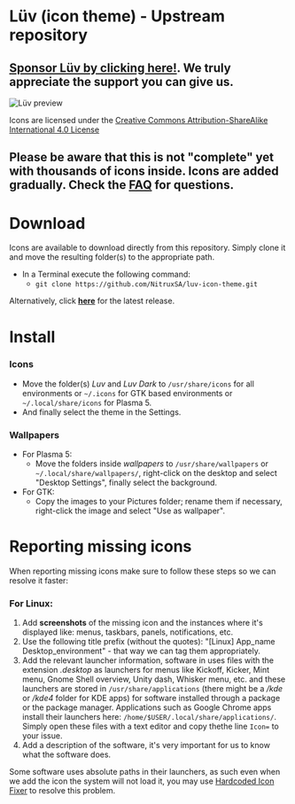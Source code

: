 Lüv (icon theme) - Upstream repository
==============

## [Sponsor Lüv by clicking here!](http://uriherrera.com/sponsor/). We truly appreciate the support you can give us.


![Lüv preview](http://i.imgur.com/xqPuYYZ.png " Lüv is the spiritual successor to Flattr, a flat but complex icon theme for freedesktop environments. ")

Icons are licensed under the [Creative Commons Attribution-ShareAlike International 4.0 License](https://creativecommons.org/licenses/by-sa/4.0/)

## Please be aware that this is not "complete" yet with thousands of icons inside. Icons are added gradually. Check the [FAQ](https://github.com/NitruxSA/luv-icon-theme/wiki/L%C3%BCv-FAQ) for questions.


Download
========

Icons are available to download directly from this repository. Simply clone it and move the resulting folder(s) to the appropriate path.

* In a Terminal execute the following command: 
  * `git clone https://github.com/NitruxSA/luv-icon-theme.git`

Alternatively, click [**here**](https://github.com/NitruxSA/luv-icon-theme/releases/) for the latest release.

Install
========

### Icons

* Move the folder(s) *Luv* and *Luv Dark* to `/usr/share/icons` for all environments or `~/.icons` for GTK based environments or `~/.local/share/icons` for Plasma 5.
* And finally select the theme in the Settings.

### Wallpapers

* For Plasma 5:
    * Move the folders inside *wallpapers* to `/usr/share/wallpapers` or `~/.local/share/wallpapers/`, right-click on the desktop and select "Desktop Settings", finally select the background.
* For GTK:
    * Copy the images to your Pictures folder; rename them if necessary, right-click the image and select "Use as wallpaper".


Reporting missing icons
========

When reporting missing icons make sure to follow these steps so we can resolve it faster:

### For Linux:

1. Add **screenshots** of the missing icon and the instances where it's displayed like: menus, taskbars, panels, notifications, etc.
2. Use the following title prefix (without the quotes): "[Linux] App_name Desktop_environment" - that way we can tag them appropriately.
3. Add the relevant launcher information, software in uses files with the extension *.desktop* as launchers for menus like Kickoff, Kicker, Mint menu, Gnome Shell overview, Unity dash, Whisker menu, etc. and these launchers are stored in `/usr/share/applications` (there might be a */kde* or */kde4* folder for KDE apps) for software installed through a package or the package manager. Applications such as Google Chrome apps install their launchers here: `/home/$USER/.local/share/applications/`. Simply open these files with a text editor and copy thethe line `Icon=` to your issue.
4. Add a description of the software, it's very important for us to know what the software does.

Some software uses absolute paths in their launchers, as such even when we add the icon the system will not load it, you may use [Hardcoded Icon Fixer](https://github.com/Foggalong/hardcode-fixer) to resolve this problem.
